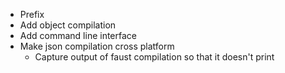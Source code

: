 - Prefix
- Add object compilation
- Add command line interface
- Make json compilation cross platform
	- Capture output of faust compilation so that it doesn't print
